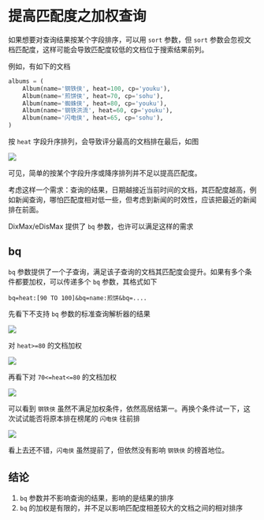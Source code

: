 # 提高匹配度之加权查询

如果想要对查询结果按某个字段排序，可以用 `sort` 参数，但 `sort` 参数会忽视文档匹配度，这样可能会导致匹配度较低的文档位于搜索结果前列。

例如，有如下的文档

```python
albums = (
    Album(name='钢铁侠', heat=100, cp='youku'),
    Album(name='煎饼侠', heat=70, cp='sohu'),
    Album(name='蜘蛛侠', heat=80, cp='youku'),
    Album(name='钢铁洪流', heat=60, cp='youku'),
    Album(name='闪电侠', heat=65, cp='sohu'),
)
```

按 `heat` 字段升序排列，会导致评分最高的文档排在最后，如图

![](bq0.PNG)

可见，简单的按某个字段升序或降序排列并不足以提高匹配度。

考虑这样一个需求：查询的结果，日期越接近当前时间的文档，其匹配度越高，例如新闻查询，哪怕匹配度相对低一些，但考虑到新闻的时效性，应该把最近的新闻排在前面。

DixMax/eDisMax 提供了 `bq` 参数，也许可以满足这样的需求

## bq

`bq` 参数提供了一个子查询，满足该子查询的文档其匹配度会提升。如果有多个条件都要加权，可以传递多个 `bq` 参数，其格式如下

```
bq=heat:[90 TO 100]&bq=name:煎饼&bq=....
```

先看下不支持 `bq` 参数的标准查询解析器的结果

![](bq1.PNG)

对 `heat>=80` 的文档加权

![](bq2.PNG)

再看下对 `70<=heat<=80` 的文档加权

![](bq3.PNG)

可以看到 `钢铁侠` 虽然不满足加权条件，依然高居结第一。再换个条件试一下，这次试试能否将原本排在榜尾的 `闪电侠` 往前排

![](bq4.PNG)

看上去还不错，`闪电侠` 虽然提前了，但依然没有影响 `钢铁侠` 的榜首地位。

## 结论

1. `bq` 参数并不影响查询的结果，影响的是结果的排序
2. `bq` 的加权是有限的，并不足以影响匹配度相差较大的文档之间的相对排序